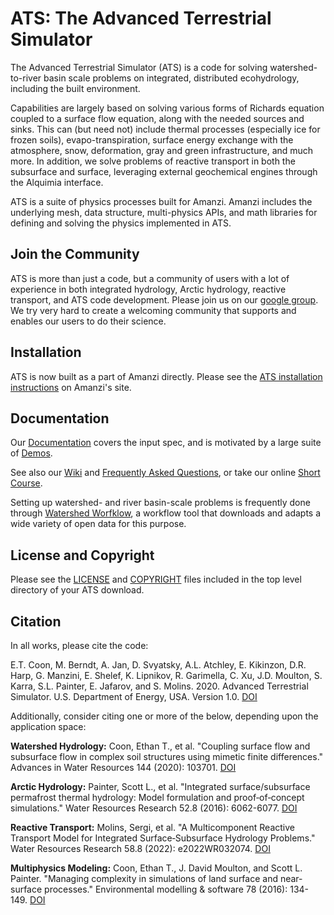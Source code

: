 ATS: The Advanced Terrestrial Simulator
=======================================

The Advanced Terrestrial Simulator (ATS) is a code for solving watershed-to-river basin scale problems on integrated, distributed ecohydrology, including the built environment.

Capabilities are largely based on solving various forms of Richards equation coupled to a surface flow equation, along with the needed sources and sinks.  This can (but need not) include thermal processes (especially ice for frozen soils), evapo-transpiration, surface energy exchange with the atmosphere, snow, deformation, gray and green infrastructure, and much more.  In addition, we solve problems of reactive transport in both the subsurface and surface, leveraging external geochemical engines through the Alquimia interface.

ATS is a suite of physics processes built for Amanzi.  Amanzi includes the underlying mesh, data structure, multi-physics APIs, and math libraries for defining and solving the physics implemented in ATS.

Join the Community
------------------

ATS is more than just a code, but a community of users with a lot of experience in both integrated hydrology, Arctic hydrology, reactive transport, and ATS code development.  Please join us on our [google group](https://groups.google.com/forum/#!forum/ats-users).  We try very hard to create a welcoming community that supports and enables our users to do their science.


Installation
------------

ATS is now built as a part of Amanzi directly. Please see the [ATS installation instructions](https://github.com/amanzi/amanzi/blob/master/INSTALL_ATS.md) on Amanzi's site.

Documentation
-------------

Our [Documentation](https://amanzi.github.io/ats/) covers the input spec, and is motivated by a large suite of [Demos](https://github.com/amanzi/ats-demos).

See also our [Wiki](https://github.com/amanzi/ats/wiki) and [Frequently Asked Questions](https://github.com/amanzi/ats/wiki/FAQs), or take our online [Short Course](https://github.com/amanzi/ats-short-course).

Setting up watershed- and river basin-scale problems is frequently done through [Watershed Worfklow](https://environmental-modeling-workflows.github.io/watershed-workflow/), a workflow tool that downloads and adapts a wide variety of open data for this purpose.


License and Copyright
---------------------

Please see the [LICENSE](https://github.com/amanzi/ats/blob/master/LICENSE) and [COPYRIGHT](https://github.com/amanzi/ats/blob/master/COPYRIGHT) files included in the top level directory of your ATS download.

Citation
--------

In all works, please cite the code:

E.T. Coon, M. Berndt, A. Jan, D. Svyatsky, A.L. Atchley, E. Kikinzon, D.R. Harp, G. Manzini, E. Shelef, K. Lipnikov, R. Garimella, C. Xu, J.D. Moulton, S. Karra, S.L. Painter, E. Jafarov, and S. Molins. 2020. Advanced Terrestrial Simulator. U.S. Department of Energy, USA. Version 1.0. [DOI](https://doi.org/10.11578/dc.20190911.1)

Additionally, consider citing one or more of the below, depending upon the application space:

**Watershed Hydrology:** Coon, Ethan T., et al. "Coupling surface flow and subsurface flow in complex soil structures using mimetic finite differences." Advances in Water Resources 144 (2020): 103701. [DOI](https://doi.org/10.1016/j.advwatres.2020.103701)

**Arctic Hydrology:** Painter, Scott L., et al. "Integrated surface/subsurface permafrost thermal hydrology: Model formulation and proof‐of‐concept simulations." Water Resources Research 52.8 (2016): 6062-6077. [DOI](https://doi.org/10.1002/2015WR018427)

**Reactive Transport:**  Molins, Sergi, et al. "A Multicomponent Reactive Transport Model for Integrated Surface‐Subsurface Hydrology Problems." Water Resources Research 58.8 (2022): e2022WR032074. [DOI](https://doi.org/10.1029/2022WR032074)

**Multiphysics Modeling:** Coon, Ethan T., J. David Moulton, and Scott L. Painter. "Managing complexity in simulations of land surface and near-surface processes." Environmental modelling & software 78 (2016): 134-149. [DOI](https://doi.org/10.1016/j.envsoft.2015.12.017)

